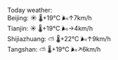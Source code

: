 Today weather:  
Beijing: ☀️   🌡️+19°C 🌬️↑7km/h  
Tianjin: ☀️   🌡️+19°C 🌬️→4km/h  
Shijiazhuang: ⛅️  🌡️+22°C 🌬️↑9km/h  
Tangshan: ⛅️  🌡️+19°C 🌬️↗6km/h  
